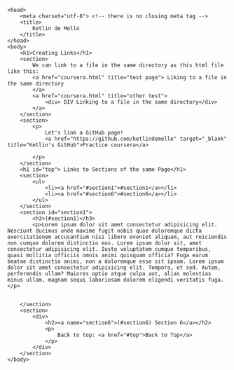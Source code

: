 <!DOCTYPE html>

    <head>
        <meta charset="utf-8"> <!-- there is no closing meta tag -->
        <title>
            Ketlin de Mello
        </title>
    </head>
    <body>
        <h1>Creating Links</h1>
        <section>
            We can link to a file in the same directory as this html file like this:
            <a href="coursera.html" title="test page"> Liking to a file in the same directory          
            </a>
            <a href="coursera.html" title="other test">
                <div> DIV Linking to a file in the same directory</div>
            </a>
        </section>
        <section>
            <p>
                Let's link a GitHub page!
                <a href="https://github.com/ketlindemello" target="_blank" title="Ketlin's GitHub">Practice coursera</a>

            </p>
        </section>  
        <h1 id="top"> Links to Sections of the same Page</h1>
        <section>
            <ul>
                <li><a href="#section1">#section1</a></li>
                <li><a href="#section6">#section6</a></li>
            </ul>
        </section>   
        <section id="section1">
            <h3>(#section1)</h3>
            <p>Lorem ipsum dolor sit amet consectetur adipisicing elit. Nesciunt ducimus unde maxime fugit nobis quae doloremque dicta exercitationem accusantium nisi libero eveniet aliquam, aut reiciendis non cumque dolorem distinctio eos. Lorem ipsum dolor sit, amet consectetur adipisicing elit. Iusto voluptatem cumque temporibus, quasi mollitia officiis omnis animi quisquam officia? Fuga earum beatae distinctio animi, non a doloremque esse sit ipsam. Lorem ipsum dolor sit amet consectetur adipisicing elit. Tempora, et sed. Autem, perferendis ullam? Maiores optio atque culpa aut, alias molestias minus ullam, magnam sequi laboriosam dolorem eligendi veritatis fuga. </p>
            

        </section>
        <section>
            <div>
                <h2><a name="section6">(#section6) Section 6</a></h2>
                <p>
                    Back to top: <a href="#top">Back to Top</a>
                </p>
            </div>
        </section>   
    </body>

